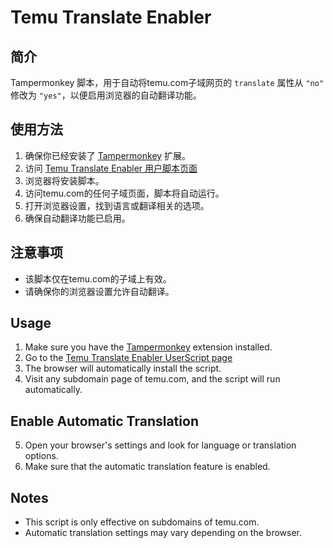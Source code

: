 # Temu Translate Enabler

## 简介
Tampermonkey 脚本，用于自动将temu.com子域网页的 `translate` 属性从 `"no"` 修改为 `"yes"`，以便启用浏览器的自动翻译功能。

## 使用方法
1. 确保你已经安装了 [Tampermonkey](https://www.tampermonkey.net/) 扩展。
2. 访问 [Temu Translate Enabler 用户脚本页面](https://github.com/d4renk/Temu-Translate-Enabler/raw/main/temu-translate-enabler.user.js) 
3. 浏览器将安装脚本。
4. 访问temu.com的任何子域页面，脚本将自动运行。
5. 打开浏览器设置，找到语言或翻译相关的选项。
6. 确保自动翻译功能已启用。

## 注意事项
- 该脚本仅在temu.com的子域上有效。
- 请确保你的浏览器设置允许自动翻译。

## Usage
1. Make sure you have the [Tampermonkey](https://www.tampermonkey.net/) extension installed.
2. Go to the [Temu Translate Enabler UserScript page](https://github.com/d4renk/Temu-Translate-Enabler/raw/main/temu-translate-enabler.user.js) 
3. The browser will automatically install the script.
4. Visit any subdomain page of temu.com, and the script will run automatically.

## Enable Automatic Translation
5. Open your browser's settings and look for language or translation options.
6. Make sure that the automatic translation feature is enabled.

## Notes
- This script is only effective on subdomains of temu.com.
- Automatic translation settings may vary depending on the browser.
